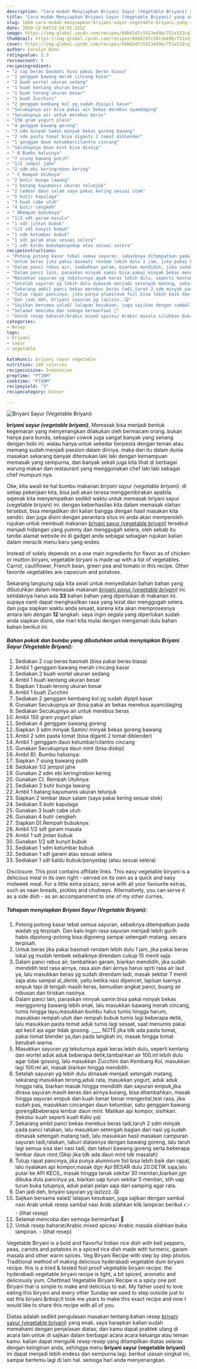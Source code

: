 ```yaml
---
description: "Cara mudah Menyiapkan Briyani Sayur (Vegetable Briyani) yang sempurna"
title: "Cara mudah Menyiapkan Briyani Sayur (Vegetable Briyani) yang sempurna"
slug: 1484-cara-mudah-menyiapkan-briyani-sayur-vegetable-briyani-yang-sempurna
date: 2020-12-04T13:54:01.525Z
image: https://img-global.cpcdn.com/recipes/68b02d7c5913e69b/751x532cq70/briyani-sayur-vegetable-briyani-foto-resep-utama.jpg
thumbnail: https://img-global.cpcdn.com/recipes/68b02d7c5913e69b/751x532cq70/briyani-sayur-vegetable-briyani-foto-resep-utama.jpg
cover: https://img-global.cpcdn.com/recipes/68b02d7c5913e69b/751x532cq70/briyani-sayur-vegetable-briyani-foto-resep-utama.jpg
author: Carolyn Dunn
ratingvalue: 3.3
reviewcount: 9
recipeingredient:
- "2 cup beras basmati bisa pakai beras biasa"
- "1 genggam bawang merah cincang kasar"
- "2 buah wortel ukuran sedang"
- "1 buah kentang ukuran besar"
- "1 buah terong ukuran besar"
- "1 buah Zucchini"
- "2 genggam kembang kol yg sudah dipipil kasar"
- "Secukupnya air bisa pakai air bekas merebus ayamdaging"
- "Secukupnya air untuk merebus beras"
- "150 gram yogurt plain"
- "4 genggam bawang goreng"
- "3 sdm minyak Samin minyak bekas goreng bawang"
- "2 sdm pasta tomat bisa diganti 2 tomat diblender"
- "1 genggam daun ketumbarcilantro cincang"
- "Secukupnya daun mint bisa diskip"
- " B Bumbu halusnya"
- "7 siung bawang putih"
- "1/2 jempol jahe"
- "2 sdm ebi keringrebon kering"
- " C Rempah Utuhnya"
- "2 butir bunga lawang"
- "1 batang kayumanis ukuran telunjuk"
- "2 lembar daun salam saya pakai kering sesuai stok"
- "5 butir kapulaga"
- "3 buah cabe utuh"
- "4 butir cengkeh"
- " DRempah bubuknya"
- "1/2 sdt garam masala"
- "1 sdt jintan bubuk"
- "1/2 sdt kunyit bubuk"
- "1 sdm ketumbar bubuk"
- "1 sdt garam atau sesuai selera"
- "1 sdt kaldu bubukpenyedap atau sesuai selera"
recipeinstructions:
- "Potong potong kasar tebal semua sayuran, sebaiknya ditempatkan pada wadah yg terpisah. Dan kalo ingin rasa sayuran menjadi lebih gurih habis dipotong-potong bisa digoreng sampai setengah matang. secara terpisah."
- "Untuk beras jika pakai basmati rendam lebih dulu 1 jam, jika pakai beras lokal yg mudah lembek sebaiknya direndam cukup 15 menit saja."
- "Dalam panci rebus air, tambahkan garam, biarkan mendidih, jika sudah mendidih test rasa airnya, rasa asin dari airnya harus sprti rasa air laut ya, lalu masukkan beras yg sudah direndam tadi, masak sekitar 7 menit saja atau sampai al_dente, yaitu ketika nasi dipencet, lapisan luarnya empuk tapi di tengah masih keras, kemudian angkat panci, buang air rebusan dan tiriskan nasinya."
- "Dalam panci lain, panaskan minyak samin bisa pakai minyak bekas menggoreng bawang lebih enak, lalu masukkan bawang merah cincang, tumis hingga layu,masukkan bumbu halus tumis hingga harum, masukkan rempah utuh dan rempah bubuk tumis lagi beberapa detik, lalu masukkan pasta tomat aduk tumis lagi sesaat, saat menumis pakai api kecil aja agar tidak gosong. ____ NOTE:jika tdk ada pasta tomat, pakai tomat blender ya,dan pada langkah ini, masak hingga tomat berubah warna."
- "Masukkan sayuran yg teksturnya agak keras lebih dulu, seperti kentang dan wortel aduk aduk beberapa detik,tambahkan air 100.ml lebih dulu agar tidak gosong, lalu masukkan Zucchini dan Kembang Kol, masukkan lagi 100.ml air, masak biarkan hingga mendidih."
- "Setelah sayuran yg lebih dulu dimasak menjadi setengah matang, sekarang masukkan terong,aduk rata, masukkan yogurt, aduk aduk hingga rata, biarkan masak hingga mendidih dan sayuran empuk,jika dirasa sayuran masih keras dan airnya kurang, bisa ditambahkan, masak hingga sayuran empuk dan kuah benar benar mengental,test rasa, jika sudah pas, masukkan cincangan daun ketumbar, satu genggam bawang goreng&amp;beberapa lembar daun mint. Matikan api kompor, sisihkan.(tekstur kuah seperti kuah Kalio ya)"
- "Sekarang ambil panci bekas merebus beras tadi,taruh 2 sdm minyak pada panci ratakan, lalu masukkan setengah bagian dari nasi yg sudah dimasak setengah matang tadi, lalu masukkan hasil masakan campuran sayuran tadi,ratakan, taburi diatasnya dengan bawang goreng, lalu taruh lagi semua sisa dari nasi tadi, dan taburi bawang goreng serta beberapa lembar daun mint.(Skip jika tdk ada daun mint tdk masalah)"
- "Tutup rapat pancinya, jika punya aluminium foil bisa lebih baik dan rapat, lalu nyalakan api kompor,masak dgn Api BESAR dulu 20.DETIK saja,lalu putar ke API KECIL, masak hingga tanak sekitar 30 menitan,biarkan jgn dibuka dulu pancinya ya, biarkan uap turun sekitar 5 menitan, stlh uap turun buka tutupnya, aduk pelan pelan saja dari samping agar rata."
- "Dan jadi deh, briyani sayuran yg lazizzz..😋"
- "Sajikan bersama salad/ lalapan kesukaan, juga sajikan dengan sambal nasi Arab untuk resep sambal nasi Arab silahkan klik lampiran berikut 👉           (lihat resep)"
- "Selamat mencoba dan semoga bermanfaat 🌹"
- "Untuk resep baharat/Arabic mixed spices/ Arabic masala silahkan buka lampiran.           (lihat resep)"
categories:
- Resep
tags:
- briyani
- sayur
- vegetable

katakunci: briyani sayur vegetable 
nutrition: 149 calories
recipecuisine: Indonesian
preptime: "PT38M"
cooktime: "PT49M"
recipeyield: "3"
recipecategory: Dinner

---
```



![Briyani Sayur (Vegetable Briyani)](https://img-global.cpcdn.com/recipes/68b02d7c5913e69b/751x532cq70/briyani-sayur-vegetable-briyani-foto-resep-utama.jpg)

<b><i>briyani sayur (vegetable briyani)</i></b>, Memasak bisa menjadi bentuk kegemaran yang menyenangkan dilakukan oleh bermacam orang. bukan hanya para bunda, sebagian cowok juga sangat banyak yang senang dengan hobi ini. walau hanya untuk sekedar berpesta dengan teman atau memang sudah menjadi passion dalam dirinya. maka dari itu dalam dunia masakan sekarang banyak ditemukan laki laki dengan kemampuan memasak yang sempurna, dan banyak sekali juga kita lihat di berbagai warung makan dan restaurant yang menggunakan chef laki laki sebagai chef mumpuni nya.

Oke, kita awali ke hal bumbu makanan <i>briyani sayur (vegetable briyani)</i>. di setiap pekerjaan kita, bisa jadi akan terasa menggembirakan apabila sejenak kita menyempatkan sedikit waktu untuk memasak briyani sayur (vegetable briyani) ini. dengan keberhasilan kita dalam memasak olahan tersebut, bisa menjadikan diri kalian bangga dengan hasil masakan kita sendiri. dan juga disini dengan perantara situs ini anda akan memperoleh rujukan untuk membuat makanan <u>briyani sayur (vegetable briyani)</u> tersebut menjadi hidangan yang yummy dan menggugah selera, oleh sebab itu tandai alamat website ini di gadget anda sebagai sebagian rujukan kalian dalam meracik menu baru yang endes.

Instead of solely depends on a one main ingredients for flavor as of chicken or mutton biryani, vegetable biryani is made up with a list of vegetables. Carrot, cauliflower, French bean, green pea and tomato in this recipe. Other favorite vegetables are capsicum and potatoes.


Sekarang langsung saja kita awali untuk menyediakan bahan bahan yang dibutuhkan dalam memasak makanan <u><i>briyani sayur (vegetable briyani)</i></u> ini. setidaknya harus ada <b>33</b> bahan bahan yang diperlukan di makanan ini. supaya nanti dapat menghasilkan rasa yang lezat dan menggugah selera. dan juga siapkan waktu anda sesaat, karena kita akan memprosesnya antara lain dengan <b>12</b> langkah. saya ingin segala yang diperlukan sudah anda siapkan disini, oke mari kita mulai dengan mengamati dulu bahan bahan berikut ini.

<!--inarticleads1-->

##### Bahan pokok dan bumbu yang dibutuhkan untuk menyiapkan Briyani Sayur (Vegetable Briyani):

1. Sediakan 2 cup beras basmati (bisa pakai beras biasa)
1. Ambil 1 genggam bawang merah cincang kasar
1. Sediakan 2 buah wortel ukuran sedang
1. Ambil 1 buah kentang ukuran besar
1. Siapkan 1 buah terong ukuran besar
1. Ambil 1 buah Zucchini
1. Sediakan 2 genggam kembang kol yg sudah dipipil kasar
1. Gunakan Secukupnya air (bisa pakai air bekas merebus ayam/daging
1. Sediakan Secukupnya air untuk merebus beras
1. Ambil 150 gram yogurt plain
1. Sediakan 4 genggam bawang goreng
1. Siapkan 3 sdm minyak Samin/ minyak bekas goreng bawang
1. Ambil 2 sdm pasta tomat (bisa diganti 2 tomat diblender)
1. Ambil 1 genggam daun ketumbar/cilantro cincang
1. Gunakan Secukupnya daun mint (bisa diskip)
1. Ambil  B). Bumbu halusnya:
1. Siapkan 7 siung bawang putih
1. Sediakan 1/2 jempol jahe
1. Gunakan 2 sdm ebi kering/rebon kering
1. Gunakan  C). Rempah Utuhnya:
1. Sediakan 2 butir bunga lawang
1. Ambil 1 batang kayumanis ukuran telunjuk
1. Siapkan 2 lembar daun salam (saya pakai kering sesuai stok)
1. Sediakan 5 butir kapulaga
1. Gunakan 3 buah cabe utuh
1. Gunakan 4 butir cengkeh
1. Siapkan  D).Rempah bubuknya:
1. Ambil 1/2 sdt garam masala
1. Ambil 1 sdt jintan bubuk
1. Gunakan 1/2 sdt kunyit bubuk
1. Sediakan 1 sdm ketumbar bubuk
1. Sediakan 1 sdt garam atau sesuai selera
1. Sediakan 1 sdt kaldu bubuk/penyedap (atau sesuai selera)


Disclosure: This post contains affiliate links. This easy vegetable biryani is a delicious meal in its own right - served on its own as a quick and easy midweek meal. For a little extra pizazz, serve with all your favourite extras, such as naan breads, pickles and chutneys. Alternatively, you can serve it as a side dish - as an accompaniment to one of my other curries. 

<!--inarticleads2-->

##### Tahapan menyiapkan Briyani Sayur (Vegetable Briyani):

1. Potong potong kasar tebal semua sayuran, sebaiknya ditempatkan pada wadah yg terpisah. Dan kalo ingin rasa sayuran menjadi lebih gurih habis dipotong-potong bisa digoreng sampai setengah matang. secara terpisah.
1. Untuk beras jika pakai basmati rendam lebih dulu 1 jam, jika pakai beras lokal yg mudah lembek sebaiknya direndam cukup 15 menit saja.
1. Dalam panci rebus air, tambahkan garam, biarkan mendidih, jika sudah mendidih test rasa airnya, rasa asin dari airnya harus sprti rasa air laut ya, lalu masukkan beras yg sudah direndam tadi, masak sekitar 7 menit saja atau sampai al_dente, yaitu ketika nasi dipencet, lapisan luarnya empuk tapi di tengah masih keras, kemudian angkat panci, buang air rebusan dan tiriskan nasinya.
1. Dalam panci lain, panaskan minyak samin bisa pakai minyak bekas menggoreng bawang lebih enak, lalu masukkan bawang merah cincang, tumis hingga layu,masukkan bumbu halus tumis hingga harum, masukkan rempah utuh dan rempah bubuk tumis lagi beberapa detik, lalu masukkan pasta tomat aduk tumis lagi sesaat, saat menumis pakai api kecil aja agar tidak gosong. ____ NOTE:jika tdk ada pasta tomat, pakai tomat blender ya,dan pada langkah ini, masak hingga tomat berubah warna.
1. Masukkan sayuran yg teksturnya agak keras lebih dulu, seperti kentang dan wortel aduk aduk beberapa detik,tambahkan air 100.ml lebih dulu agar tidak gosong, lalu masukkan Zucchini dan Kembang Kol, masukkan lagi 100.ml air, masak biarkan hingga mendidih.
1. Setelah sayuran yg lebih dulu dimasak menjadi setengah matang, sekarang masukkan terong,aduk rata, masukkan yogurt, aduk aduk hingga rata, biarkan masak hingga mendidih dan sayuran empuk,jika dirasa sayuran masih keras dan airnya kurang, bisa ditambahkan, masak hingga sayuran empuk dan kuah benar benar mengental,test rasa, jika sudah pas, masukkan cincangan daun ketumbar, satu genggam bawang goreng&amp;beberapa lembar daun mint. Matikan api kompor, sisihkan.(tekstur kuah seperti kuah Kalio ya)
1. Sekarang ambil panci bekas merebus beras tadi,taruh 2 sdm minyak pada panci ratakan, lalu masukkan setengah bagian dari nasi yg sudah dimasak setengah matang tadi, lalu masukkan hasil masakan campuran sayuran tadi,ratakan, taburi diatasnya dengan bawang goreng, lalu taruh lagi semua sisa dari nasi tadi, dan taburi bawang goreng serta beberapa lembar daun mint.(Skip jika tdk ada daun mint tdk masalah)
1. Tutup rapat pancinya, jika punya aluminium foil bisa lebih baik dan rapat, lalu nyalakan api kompor,masak dgn Api BESAR dulu 20.DETIK saja,lalu putar ke API KECIL, masak hingga tanak sekitar 30 menitan,biarkan jgn dibuka dulu pancinya ya, biarkan uap turun sekitar 5 menitan, stlh uap turun buka tutupnya, aduk pelan pelan saja dari samping agar rata.
1. Dan jadi deh, briyani sayuran yg lazizzz..😋
1. Sajikan bersama salad/ lalapan kesukaan, juga sajikan dengan sambal nasi Arab untuk resep sambal nasi Arab silahkan klik lampiran berikut 👉 -           (lihat resep)
1. Selamat mencoba dan semoga bermanfaat 🌹
1. Untuk resep baharat/Arabic mixed spices/ Arabic masala silahkan buka lampiran. -           (lihat resep)


Vegetable Biryani is a bold and flavorful Indian rice dish with bell peppers, peas, carrots and potatoes in a spiced rice dish made with turmeric, garam masala and other warm spices. Veg Biryani Recipe with step by step photos. Traditional method of making delicious hyderabadi vegetable dum biryani recipe. this is a tried &amp; tested fool proof vegetable biryani recipe. the hyderabadi vegetable biryani recipe is light, a bit spiced, aromatic and deliciously yum. Chettinad Vegetable Biryani Recipe is a spicy one pot Biryani that is simple to make and delicious to eat. My father used to love eating this biryani and every other Sunday we used to step outside just to eat this biryani.&amp;nbsp;It took me years to make this exact recipe and now I would like to share this recipe with all of you. 

Diatas adalah sedikit pengulasan masakan tentang bahan resep <u>briyani sayur (vegetable briyani)</u> yang enak. saya harapkan kalian sudah memahami dengan penjelasan diatas, dan kamu dapat praktek ulang di acara lain untuk di sajikan dalam berbagai acara acara keluarga atau teman kamu. kalian dapat mengulik resep resep yang ditampilkan diatas selaras dengan keinginan anda, sehingga menu <b>briyani sayur (vegetable briyani)</b> ini dapat menjadi lebih endess dan sempurna lagi. berikut ulasan singkat ini, sampai bertemu lagi di lain hal. semoga hari anda menyenangkan.
